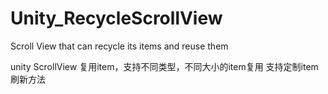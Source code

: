# Unity_RecycleScrollView
Scroll View that can recycle its items and  reuse them


unity ScrollView 复用item，支持不同类型，不同大小的item复用
支持定制item刷新方法
